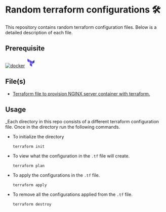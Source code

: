 # Random terraform configurations 🛠

This repository contains random terraform configuration files. Below is a detailed description of each file.

## Prerequisite

<a href="https://www.docker.com/" title="docker"><img src="https://github.com/get-icon/geticon/raw/master/icons/docker-icon.svg" alt="docker" width="30px" height="30px"></a>
<a href="https://www.terraform.io/" title="terraform"><img src="https://raw.githubusercontent.com/kreuzwerker/terraform-provider-docker/master/assets/terraform-logo.png" alt="docker" width="30px" height="30px"></a>

## File(s) 

- [Terraform file to provision NGINX server container with terraform.](https://github.com/kevinseq1/terraform-configurations/blob/main/tf-docker/main.tf)

## Usage
_Each directory in this repo consists of a different terraform configuration file. Once in the directory run the following commands.
- To initialize the directory
    ```
    terraform init
    ```
- To view what the configuration in the `.tf` file will create.
    ```
    terraform plan
    ```
- To apply the configurations in the `.tf` file.
    ```
    terraform apply
    ```
- To remove all the configurations applied from the `.tf` file.
    ```
    terraform destroy
    ```
